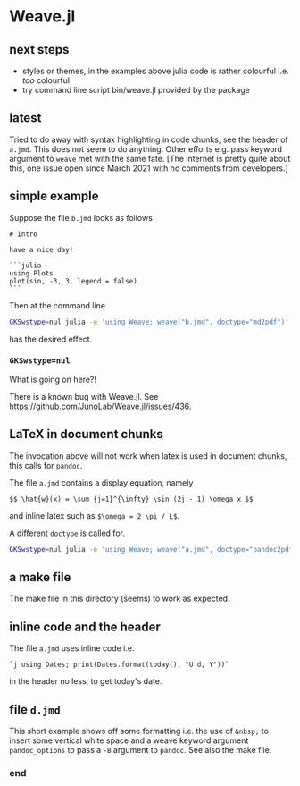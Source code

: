 # Weave.jl

## next steps
 - styles or themes, in the examples above julia code is rather colourful i.e. _too_ colourful
 - try command line script bin/weave.jl provided by the package

## latest

Tried to do away with syntax highlighting in code chunks, see the header of `a.jmd`. This does not seem to do anything. Other efforts e.g. pass keyword argument to `weave` met with the same fate. [The internet is pretty quite about this, one issue open since March 2021 with no comments from developers.]

## simple example

Suppose the file `b.jmd` looks as follows


    # Intro

    have a nice day!

    ```julia
    using Plots
    plot(sin, -3, 3, legend = false)
    ```

Then at the command line

```sh
GKSwstype=nul julia -e 'using Weave; weave("b.jmd", doctype="md2pdf")' 
```

has the desired effect.

### `GKSwstype=nul`

What is going on here?!

There is a known bug with Weave.jl. See https://github.com/JunoLab/Weave.jl/issues/436.

## LaTeX in document chunks

The invocation above will not work when latex is used in document chunks, this calls for `pandoc`.

The file `a.jmd` contains a display equation, namely


    $$ \hat{w}(x) = \sum_{j=1}^{\infty} \sin (2j - 1) \omega x $$ 

and inline latex such as `$\omega = 2 \pi / L$`.

A different `doctype` is called for. 

```sh
GKSwstype=nul julia -e 'using Weave; weave("a.jmd", doctype="pandoc2pdf")' 
```

## a make file

The make file in this directory (seems) to work as expected.

## inline code and the header

The file `a.jmd` uses inline code i.e. 

    `j using Dates; print(Dates.format(today(), "U d, Y"))` 

in the header no less, to get today's date.

## file `d.jmd`

This short example shows off some formatting i.e. the use of `&nbsp;` to insert some vertical white space and a weave keyword argument `pandoc_options` to pass a `-B` argument to `pandoc`. See also the make file.


### end

